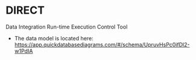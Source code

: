 # DIRECT
Data Integration Run-time Execution Control Tool

- The data model is located here: https://app.quickdatabasediagrams.com/#/schema/UpruvHsPc0ifDl2-w1PdIA

